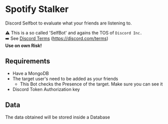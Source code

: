 # Spotify Stalker
Discord Selfbot to evaluate what your friends are listening to.

⚠️ This is a so called 'SelfBot' and agains the TOS of `Discord Inc.`  
➡️ See [Discord Terms](https://discord.com/terms) (https://discord.com/terms)  
**Use on own Risk!**

## Requirements
- Have a MongoDB
- The target user's need to be added as your friends
    - This Bot checks the Presence of the target. Make sure you can see it
- Discord Token Authorization key
## Data
The data obtained will be stored inside a Database
